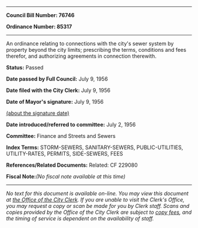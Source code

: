 

********

**Council Bill Number: 76746**
   
**Ordinance Number: 85317**
********

 An ordinance relating to connections with the city's sewer system by property beyond the city limits; prescribing the terms, conditions and fees therefor, and authorizing agreements in connection therewith.

**Status:** Passed
   
**Date passed by Full Council:** July 9, 1956
   
**Date filed with the City Clerk:** July 9, 1956
   
**Date of Mayor's signature:** July 9, 1956
   
[(about the signature date)](/~public/approvaldate.htm)
   
   
   
**Date introduced/referred to committee:** July 2, 1956
   
**Committee:** Finance and Streets and Sewers
   
   
**Index Terms:** STORM-SEWERS, SANITARY-SEWERS, PUBLIC-UTILITIES, UTILITY-RATES, PERMITS, SIDE-SEWERS, FEES

**References/Related Documents:** Related: CF 229080

**Fiscal Note:**_(No fiscal note available at this time)_
********

_No text for this document is available on-line. You may view this document at [the Office of the City Clerk](http://www.seattle.gov/leg/clerk/contactUs.htm). If you are unable to visit the Clerk's Office, you may request a copy or scan be made for you by Clerk staff. Scans and copies provided by the Office of the City Clerk are subject to [copy fees](http://clerk.seattle.gov/~public/clerkfees.htm), and the timing of service is dependent on the availability of staff._

